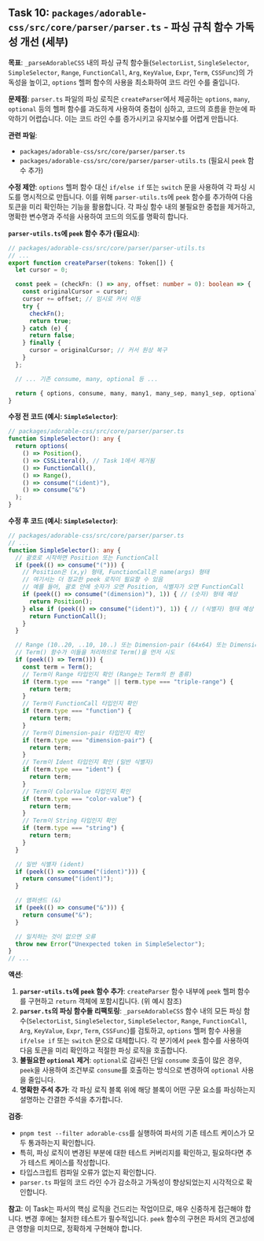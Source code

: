 ## Task 10: `packages/adorable-css/src/core/parser/parser.ts` - 파싱 규칙 함수 가독성 개선 (세부)

**목표**: `_parseAdorableCSS` 내의 파싱 규칙 함수들(`SelectorList`, `SingleSelector`, `SimpleSelector`, `Range`, `FunctionCall`, `Arg`, `KeyValue`, `Expr`, `Term`, `CSSFunc`)의 가독성을 높이고, `options` 헬퍼 함수의 사용을 최소화하여 코드 라인 수를 줄입니다.

**문제점**:
`parser.ts` 파일의 파싱 로직은 `createParser`에서 제공하는 `options`, `many`, `optional` 등의 헬퍼 함수를 과도하게 사용하여 중첩이 심하고, 코드의 흐름을 한눈에 파악하기 어렵습니다. 이는 코드 라인 수를 증가시키고 유지보수를 어렵게 만듭니다.

**관련 파일**:
*   `packages/adorable-css/src/core/parser/parser.ts`
*   `packages/adorable-css/src/core/parser/parser-utils.ts` (필요시 `peek` 함수 추가)

**수정 제안**:
`options` 헬퍼 함수 대신 `if/else if` 또는 `switch` 문을 사용하여 각 파싱 시도를 명시적으로 만듭니다. 이를 위해 `parser-utils.ts`에 `peek` 함수를 추가하여 다음 토큰을 미리 확인하는 기능을 활용합니다. 각 파싱 함수 내의 불필요한 중첩을 제거하고, 명확한 변수명과 주석을 사용하여 코드의 의도를 명확히 합니다.

**`parser-utils.ts`에 `peek` 함수 추가 (필요시)**:
```typescript
// packages/adorable-css/src/core/parser/parser-utils.ts
// ...
export function createParser(tokens: Token[]) {
  let cursor = 0;

  const peek = (checkFn: () => any, offset: number = 0): boolean => {
    const originalCursor = cursor;
    cursor += offset; // 임시로 커서 이동
    try {
      checkFn();
      return true;
    } catch (e) {
      return false;
    } finally {
      cursor = originalCursor; // 커서 원상 복구
    }
  };

  // ... 기존 consume, many, optional 등 ...

  return { options, consume, many, many1, many_sep, many1_sep, optional, eof, peek };
}
```

**수정 전 코드 (예시: `SimpleSelector`)**:
```typescript
// packages/adorable-css/src/core/parser/parser.ts
function SimpleSelector(): any {
  return options(
    () => Position(),
    () => CSSLiteral(), // Task 1에서 제거됨
    () => FunctionCall(),
    () => Range(),
    () => consume("(ident)"),
    () => consume("&")
  );
}
```

**수정 후 코드 (예시: `SimpleSelector`)**:
```typescript
// packages/adorable-css/src/core/parser/parser.ts
// ...
function SimpleSelector(): any {
  // 괄호로 시작하면 Position 또는 FunctionCall
  if (peek(() => consume("("))) {
    // Position은 (x,y) 형태, FunctionCall은 name(args) 형태
    // 여기서는 더 정교한 peek 로직이 필요할 수 있음
    // 예를 들어, 괄호 안에 숫자가 오면 Position, 식별자가 오면 FunctionCall
    if (peek(() => consume("(dimension)"), 1)) { // (숫자) 형태 예상
      return Position();
    } else if (peek(() => consume("(ident)"), 1)) { // (식별자) 형태 예상
      return FunctionCall();
    }
  }

  // Range (10..20, ..10, 10..) 또는 Dimension-pair (64x64) 또는 Dimension (10px)
  // Term() 함수가 이들을 처리하므로 Term()을 먼저 시도
  if (peek(() => Term())) {
    const term = Term();
    // Term이 Range 타입인지 확인 (Range는 Term의 한 종류)
    if (term.type === "range" || term.type === "triple-range") {
      return term;
    }
    // Term이 FunctionCall 타입인지 확인
    if (term.type === "function") {
      return term;
    }
    // Term이 Dimension-pair 타입인지 확인
    if (term.type === "dimension-pair") {
      return term;
    }
    // Term이 Ident 타입인지 확인 (일반 식별자)
    if (term.type === "ident") {
      return term;
    }
    // Term이 ColorValue 타입인지 확인
    if (term.type === "color-value") {
      return term;
    }
    // Term이 String 타입인지 확인
    if (term.type === "string") {
      return term;
    }
  }

  // 일반 식별자 (ident)
  if (peek(() => consume("(ident)"))) {
    return consume("(ident)");
  }

  // 앰퍼샌드 (&)
  if (peek(() => consume("&"))) {
    return consume("&");
  }

  // 일치하는 것이 없으면 오류
  throw new Error("Unexpected token in SimpleSelector");
}
// ...
```

**액션**:
1.  **`parser-utils.ts`에 `peek` 함수 추가**: `createParser` 함수 내부에 `peek` 헬퍼 함수를 구현하고 `return` 객체에 포함시킵니다. (위 예시 참조)
2.  **`parser.ts`의 파싱 함수들 리팩토링**: `_parseAdorableCSS` 함수 내의 모든 파싱 함수(`SelectorList`, `SingleSelector`, `SimpleSelector`, `Range`, `FunctionCall`, `Arg`, `KeyValue`, `Expr`, `Term`, `CSSFunc`)를 검토하고, `options` 헬퍼 함수 사용을 `if/else if` 또는 `switch` 문으로 대체합니다. 각 분기에서 `peek` 함수를 사용하여 다음 토큰을 미리 확인하고 적절한 파싱 로직을 호출합니다.
3.  **불필요한 `optional` 제거**: `optional`로 감싸진 단일 `consume` 호출이 많은 경우, `peek`을 사용하여 조건부로 `consume`를 호출하는 방식으로 변경하여 `optional` 사용을 줄입니다.
4.  **명확한 주석 추가**: 각 파싱 로직 블록 위에 해당 블록이 어떤 구문 요소를 파싱하는지 설명하는 간결한 주석을 추가합니다.

**검증**:
*   `pnpm test --filter adorable-css`를 실행하여 파서의 기존 테스트 케이스가 모두 통과하는지 확인합니다.
*   특히, 파싱 로직이 변경된 부분에 대한 테스트 커버리지를 확인하고, 필요하다면 추가 테스트 케이스를 작성합니다.
*   타입스크립트 컴파일 오류가 없는지 확인합니다.
*   `parser.ts` 파일의 코드 라인 수가 감소하고 가독성이 향상되었는지 시각적으로 확인합니다.

**참고**:
이 Task는 파서의 핵심 로직을 건드리는 작업이므로, 매우 신중하게 접근해야 합니다. 변경 후에는 철저한 테스트가 필수적입니다. `peek` 함수의 구현은 파서의 견고성에 큰 영향을 미치므로, 정확하게 구현해야 합니다.
